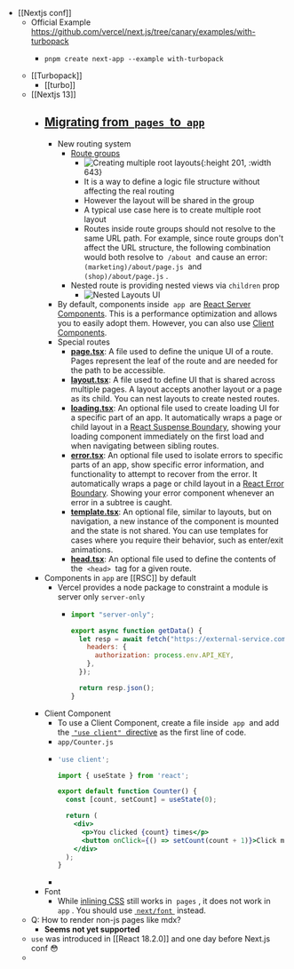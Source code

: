 - [[Nextjs conf]]
	- Official Example https://github.com/vercel/next.js/tree/canary/examples/with-turbopack
		- ```
		  pnpm create next-app --example with-turbopack
		  ```
	- [[Turbopack]]
		- [[turbo]]
	- [[Nextjs 13]]
		- ## [Migrating from  `pages`  to  `app` ](https://beta.nextjs.org/docs/upgrade-guide#migrating-from-pages-to-app)
			- New routing system
				- [Route groups](https://beta.nextjs.org/docs/routing/defining-routes#route-groups)
					- ![Creating multiple root layouts](https://assets.vercel.com/image/upload/f_auto,q_100,w_1600/v1666568348/nextjs-docs/darkmode/route-group-multiple-root-layouts.png){:height 201, :width 643}
					- It is a way to define a logic file structure without affecting the real routing
					- However the layout will be shared in the group
					- A typical use case here is to create multiple root layout
					- Routes inside route groups should not resolve to the same URL path. For example, since route groups don't affect the URL structure, the following combination would both resolve to  `/about`  and cause an error:  `(marketing)/about/page.js`  and  `(shop)/about/page.js` .
				- Nested route is providing nested views via `children` prop
					- ![Nested Layouts UI](https://assets.vercel.com/image/upload/f_auto,q_100,w_1600/v1666568347/nextjs-docs/darkmode/nested-layouts.png)
			- By default, components inside  `app`  are [React Server Components](https://beta.nextjs.org/docs/rendering/server-and-client-components). This is a performance optimization and allows you to easily adopt them. However, you can also use [Client Components](https://beta.nextjs.org/docs/rendering/server-and-client-components#client-components).
			- Special routes
				- [**page.tsx**](https://beta.nextjs.org/docs/routing/pages-and-layouts#pages): A file used to define the unique UI of a route. Pages represent the leaf of the route and are needed for the path to be accessible.
				- [**layout.tsx**](https://beta.nextjs.org/docs/routing/pages-and-layouts#layouts): A file used to define UI that is shared across multiple pages. A layout accepts another layout or a page as its child. You can nest layouts to create nested routes.
				- [**loading.tsx**](https://beta.nextjs.org/docs/routing/loading-ui): An optional file used to create loading UI for a specific part of an app. It automatically wraps a page or child layout in a [React Suspense Boundary](https://beta.reactjs.org/apis/react/Suspense#suspense), showing your loading component immediately on the first load and when navigating between sibling routes.
				- [**error.tsx**](https://beta.nextjs.org/docs/routing/error): An optional file used to isolate errors to specific parts of an app, show specific error information, and functionality to attempt to recover from the error. It automatically wraps a page or child layout in a [React Error Boundary](https://reactjs.org/docs/error-boundaries.html). Showing your error component whenever an error in a subtree is caught.
				- [**template.tsx**](https://beta.nextjs.org/docs/routing/pages-and-layouts#templates): An optional file, similar to layouts, but on navigation, a new instance of the component is mounted and the state is not shared. You can use templates for cases where you require their behavior, such as enter/exit animations.
				- [**head.tsx**](https://beta.nextjs.org/docs/routing/pages-and-layouts#modifying-head): An optional file used to define the contents of the  `<head>`  tag for a given route.
		- Components in `app` are [[RSC]] by default
			- Vercel provides a node package to constraint a module is server only `server-only`
				- ```js
				  import "server-only";
				  
				  export async function getData() {
				    let resp = await fetch("https://external-service.com/data", {
				      headers: {
				        authorization: process.env.API_KEY,
				      },
				    });
				  
				    return resp.json();
				  }
				  ```
		- Client Component
			- To use a Client Component, create a file inside  `app`  and add the [ `"use client"`  directive](https://github.com/reactjs/rfcs/pull/227) as the first line of code.
			- `app/Counter.js`
			- ```jsx
			  'use client';
			  
			  import { useState } from 'react';
			  
			  export default function Counter() {
			    const [count, setCount] = useState(0);
			  
			    return (
			      <div>
			        <p>You clicked {count} times</p>
			        <button onClick={() => setCount(count + 1)}>Click me</button>
			      </div>
			    );
			  }
			  ```
			-
		- Font
			- While [inlining CSS](https://nextjs.org/docs/basic-features/font-optimization.md) still works in  `pages` , it does not work in  `app` . You should use [ `next/font` ](https://beta.nextjs.org/docs/optimizing/fonts) instead.
	- Q: How to render non-js pages like mdx?
		- **Seems not yet supported**
	- `use` was introduced in [[React 18.2.0]] and one day before Next.js conf 😳
	-